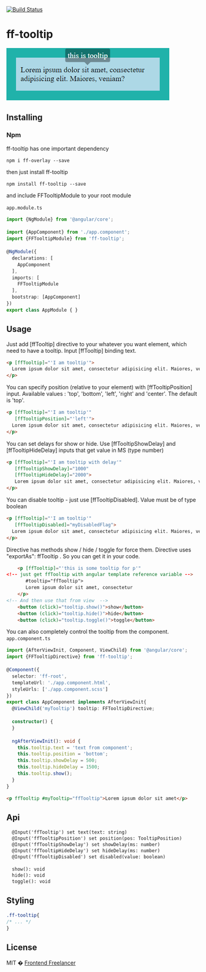 [![Build Status](https://travis-ci.org/frontendfreelancerdk/ff-tooltip.svg?branch=master)](https://travis-ci.org/frontendfreelancerdk/ff-tooltip)

# ff-tooltip
![Screenshot](https://github.com/frontendfreelancerdk/ff-tooltip/blob/master/screenshot.png?raw=true)

## Installing 

### Npm 

ff-tooltip has one important dependency 
```
npm i ff-overlay --save
```
then just install ff-tooltip
```
npm install ff-tooltip --save
```
and include FFTooltipModule to your root module

`app.module.ts`
```typescript
import {NgModule} from '@angular/core';

import {AppComponent} from './app.component';
import {FFTooltipModule} from 'ff-tooltip';

@NgModule({
  declarations: [
    AppComponent
  ],
  imports: [
    FFTooltipModule
  ],
  bootstrap: [AppComponent]
})
export class AppModule { }
```

## Usage

Just add [ffTooltip] directive to your whatever you want element, which need to have a tooltip. Input [ffTooltip] binding text.

```html
<p [ffTooltip]="'I am tooltip'">
  Lorem ipsum dolor sit amet, consectetur adipisicing elit. Maiores, veniam?
</p>
```
You can specify position (relative to your element) with [ffTooltipPosition] input. 
Available values : 'top', 'bottom', 'left', 'right' and 'center'. 
The default is 'top'.
```html
<p [ffTooltip]="'I am tooltip'"
   [ffTooltipPosition]="'left'">
  Lorem ipsum dolor sit amet, consectetur adipisicing elit. Maiores, veniam?
</p>
```
You can set delays for show or hide. Use [ffTooltipShowDelay] and [ffTooltipHideDelay] inputs that get value in MS (type number)
```html
<p [ffTooltip]="'I am tooltip with delay'" 
   [ffTooltipShowDelay]="1000" 
   [ffTooltipHideDelay]="2000">
   Lorem ipsum dolor sit amet, consectetur adipisicing elit. Maiores, veniam?
</p>
```
You can disable tooltip - just use [ffTooltipDisabled]. Value must be of type boolean
```html
<p [ffTooltip]="'I am tooltip'"
   [ffTooltipDisabled]="myDisabledFlag">
  Lorem ipsum dolor sit amet, consectetur adipisicing elit. Maiores, veniam?
</p>
```
Directive has methods show / hide / toggle for force them. Directive uses "exportAs": ffTooltip . So you can get it in your code.
```html
    <p [ffTooltip]="'this is some tooltip for p'"
<!-- just get ffTooltip with angular template reference variable -->
       #tooltip="ffTooltip">
       Lorem ipsum dolor sit amet, consectetur
    </p>
<!-- And then use that from view  -->
    <button (click)="tooltip.show()">show</button>
    <button (click)="tooltip.hide()">hide</button>
    <button (click)="tooltip.toggle()">toggle</button>
```

You can also completely control the tooltip from the component.
`app.component.ts`
```typescript
import {AfterViewInit, Component, ViewChild} from '@angular/core';
import {FFTooltipDirective} from 'ff-tooltip';

@Component({
  selector: 'ff-root',
  templateUrl: './app.component.html',
  styleUrls: ['./app.component.scss']
})
export class AppComponent implements AfterViewInit{
  @ViewChild('myTooltip') tooltip: FFTooltipDirective;

  constructor() {
  }

  ngAfterViewInit(): void {
    this.tooltip.text = 'text from component';
    this.tooltip.position = 'bottom';
    this.tooltip.showDelay = 500;
    this.tooltip.hideDelay = 1500;
    this.tooltip.show();
  }
}
```

```html
<p ffTooltip #myTooltip="ffTooltip">Lorem ipsum dolor sit amet</p>
```
## Api
```
  @Input('ffTooltip') set text(text: string)
  @Input('ffTooltipPosition') set position(pos: TooltipPosition) 
  @Input('ffTooltipShowDelay') set showDelay(ms: number) 
  @Input('ffTooltipHideDelay') set hideDelay(ms: number)
  @Input('ffTooltipDisabled') set disabled(value: boolean)
  
  show(): void
  hide(): void
  toggle(): void
```

## Styling

```css
.ff-tooltip{
/* ... */
}
```

## License

MIT � [Frontend Freelancer](mailto:developer@frontend-freelancer.com)
